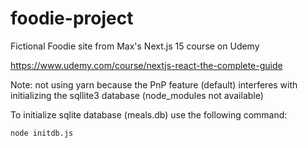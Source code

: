 # foodie-project

Fictional Foodie site from Max's Next.js 15 course on Udemy

https://www.udemy.com/course/nextjs-react-the-complete-guide

Note: not using yarn because the PnP feature (default) interferes with initializing the sqllite3 database (node_modules not available)

To initialize sqlite database (meals.db) use the following command:
```
node initdb.js
```